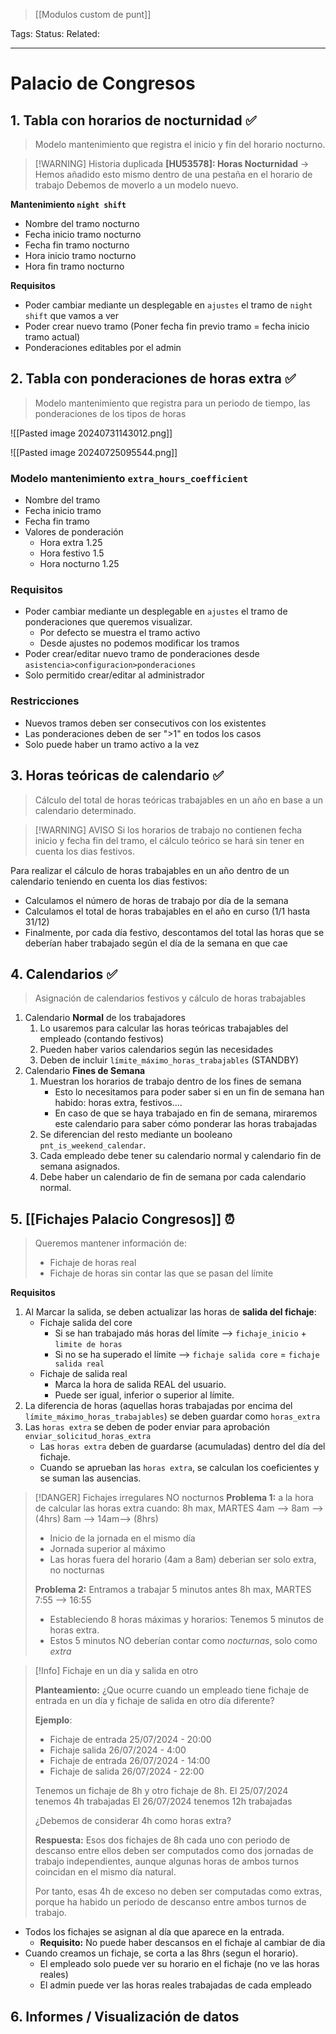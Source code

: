 > [[Modulos custom de punt]]

Tags: 
Status: 
Related: 

___

# Palacio de Congresos

## 1. Tabla con horarios de nocturnidad ✅
> Modelo mantenimiento que registra el inicio y fin del horario nocturno.

> [!WARNING] Historia duplicada
> **[HU53578]: Horas Nocturnidad** -> Hemos añadido esto mismo dentro de una pestaña en el horario de trabajo
> Debemos de moverlo a un modelo nuevo.

**Mantenimiento `night shift`**
- Nombre del tramo nocturno
- Fecha inicio tramo nocturno
- Fecha fin tramo nocturno
- Hora inicio tramo nocturno
- Hora fin tramo nocturno

**Requisitos**
- Poder cambiar mediante un desplegable en `ajustes` el tramo de `night shift` que vamos a ver
- Poder crear nuevo tramo (Poner fecha fin previo tramo = fecha inicio tramo actual)
- Ponderaciones editables por el admin

## 2. Tabla con ponderaciones de horas extra ✅

> Modelo mantenimiento que registra para un periodo de tiempo, las ponderaciones de los tipos de horas

![[Pasted image 20240731143012.png]]

![[Pasted image 20240725095544.png]]

### **Modelo mantenimiento `extra_hours_coefficient`**
- Nombre del tramo
- Fecha inicio tramo
- Fecha fin tramo
- Valores de ponderación
	- Hora extra 1.25
	- Hora festivo 1.5
	- Hora nocturno 1.25

### **Requisitos**
- Poder cambiar mediante un desplegable en `ajustes` el tramo de ponderaciones que queremos visualizar.
	- Por defecto se muestra el tramo activo
	- Desde ajustes no podemos modificar los tramos
- Poder crear/editar nuevo tramo de ponderaciones desde `asistencia>configuracion>ponderaciones`
- Solo permitido crear/editar al administrador

### Restricciones
- Nuevos tramos deben ser consecutivos con los existentes
- Las ponderaciones deben de ser ">1" en todos los casos
- Solo puede haber un tramo activo a la vez

## 3. Horas teóricas de calendario ✅
> Cálculo del total de horas teóricas trabajables en un año en base a un calendario determinado.


> [!WARNING] AVISO
> Si los horarios de trabajo no contienen fecha inicio y fecha fin del tramo,
> el cálculo teórico se hará sin tener en cuenta los dias festivos.

Para realizar el cálculo de horas trabajables en un año dentro de un calendario teniendo en cuenta los dias festivos:
- Calculamos el número de horas de trabajo por día de la semana
- Calculamos el total de horas trabajables en el año en curso (1/1 hasta 31/12)
- Finalmente, por cada día festivo, descontamos del total las horas que se deberían haber trabajado según el día de la semana en que cae
## 4. Calendarios  ✅ 
> Asignación de calendarios festivos y cálculo de horas trabajables

1. Calendario **Normal** de los trabajadores
	1. Lo usaremos para calcular las horas teóricas trabajables del empleado (contando festivos)
	2. Pueden haber varios calendarios según las necesidades
	3. Deben de incluir `límite_máximo_horas_trabajables` (STANDBY)
2. Calendario **Fines de Semana**
	1. Muestran los horarios de trabajo dentro de los fines de semana
		- Esto lo necesitamos para poder saber si en un fin de semana han habido: horas extra, festivos....
		- En caso de que se haya trabajado en fin de semana, miraremos este calendario para saber cómo ponderar las horas trabajadas
	1. Se diferencian del resto mediante un booleano `pnt_is_weekend_calendar`.
	2. Cada empleado debe tener su calendario normal y calendario fin de semana asignados.
	3. Debe haber un calendario de fin de semana por cada calendario normal.

## 5. [[Fichajes Palacio Congresos]] ⏰
> Queremos mantener información de:
> - Fichaje de horas real
> - Fichaje de horas sin contar las que se pasan del límite

**Requisitos**
1. Al Marcar la salida, se deben actualizar las horas de **salida del fichaje**:
	- Fichaje salida del core
		- Si se han trabajado más horas del límite --> `fichaje_inicio` + `limite de horas`
		- Si no se ha superado el límite --> `fichaje salida core` = `fichaje salida real`
	- Fichaje de salida real
		- Marca la hora de salida REAL del usuario.
		- Puede ser igual, inferior o superior al límite.
3. La diferencia de horas (aquellas horas trabajadas por encima del `límite_máximo_horas_trabajables`) se deben guardar como `horas_extra`
4. Las `horas extra` se deben de poder enviar para aprobación `enviar_solicitud_horas_extra`
	- Las `horas extra` deben de guardarse (acumuladas) dentro del día del fichaje.
	- Cuando se aprueban las `horas extra`, se calculan los coeficientes y se suman las ausencias.


> [!DANGER] Fichajes irregulares NO nocturnos
> **Problema 1:** a la hora de calcular las horas extra cuando:
> 8h max, MARTES
> 4am --> 8am --> (4hrs)
> 8am --> 14am--> (8hrs)
> - Inicio de la jornada en el mismo día
> - Jornada superior al máximo
> - Las horas fuera del horario (4am a 8am) deberian ser solo extra, no nocturnas
> 
> **Problema 2:** Entramos a trabajar 5 minutos antes
> 8h max, MARTES
> 7:55 --> 16:55
> - Estableciendo 8 horas máximas y horarios: Tenemos 5 minutos de horas extra.
> - Estos 5 minutos NO deberían contar como *nocturnas*, solo como *extra*

> [!Info] Fichaje en un dia y salida en otro
> 
> **Planteamiento:**
> ¿Que ocurre cuando un empleado tiene fichaje de entrada en un día y fichaje de salida en otro día diferente?
> 
> **Ejemplo**:
> - Fichaje de entrada 25/07/2024 - 20:00
> - Fichaje salida 26/07/2024 - 4:00
> - Fichaje de entrada 26/07/2024 - 14:00
> - Fichaje de salida 26/07/2024 - 22:00
> 
> Tenemos un fichaje de 8h  y otro fichaje de 8h.
> El 25/07/2024 tenemos 4h trabajadas
> El 26/07/2024 tenemos 12h trabajadas
> 
> ¿Debemos de considerar 4h como horas extra?
> 
> **Respuesta:**
> Esos dos fichajes de 8h cada uno con periodo de descanso entre ellos deben ser computados como dos jornadas de trabajo independientes, aunque algunas horas de ambos turnos coincidan en el mismo día natural. 
> 
> Por tanto, esas 4h de exceso no deben ser computadas como extras, porque ha habido un periodo de descanso entre ambos turnos de trabajo.
> 


- Todos los fichajes se asignan al día que aparece en la entrada.
	- **Requisito:** No puede haber descansos en el fichaje al cambiar de dia
- Cuando creamos un fichaje, se corta a las 8hrs (segun el horario).
	- El empleado solo puede ver su horario en el fichaje (no ve las horas reales)
	- El admin puede ver las horas reales trabajadas de cada empleado

## 6. Informes / Visualización de datos

